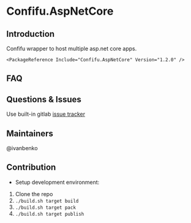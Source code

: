# Confifu.AspNetCore

## Introduction

Confifu wrapper to host multiple asp.net core apps. 

```
<PackageReference Include="Confifu.AspNetCore" Version="1.2.0" />
```

## FAQ

## Questions & Issues

Use built-in gitlab [issue tracker](https://github.com/Steinpilz/confifu-aspnetcore/issues)

## Maintainers
@ivanbenko

## Contribution

* Setup development environment:

1. Clone the repo
2. ```./build.sh target build```
2. ```./build.sh target pack```
2. ```./build.sh target publish```
